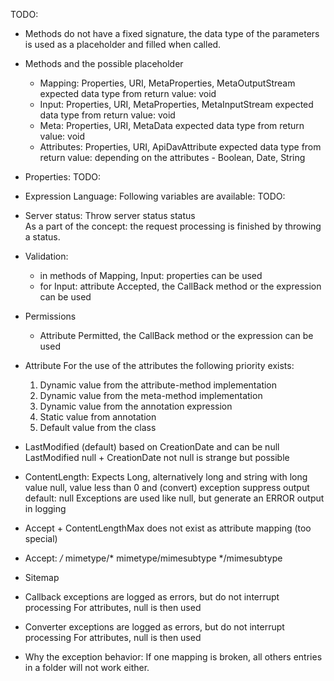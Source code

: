TODO:

- Methods do not have a fixed signature, the data type of the parameters is
  used as a placeholder and filled when called.
- Methods and the possible placeholder
    - Mapping: Properties, URI, MetaProperties, MetaOutputStream
      expected data type from return value: void
    - Input:  Properties, URI, MetaProperties, MetaInputStream
      expected data type from return value: void
    - Meta: Properties, URI, MetaData
      expected data type from return value: void
    - Attributes: Properties, URI, ApiDavAttribute
      expected data type from return value: depending on the attributes - Boolean, Date, String

    
- Properties: TODO:

  
- Expression Language: Following variables are available: TODO:


- Server status: Throw server status status  
  As a part of the concept: the request processing is finished by throwing a status.


- Validation:
  - in methods of Mapping, Input: properties can be used
  - for Input: attribute Accepted, the CallBack method or the expression can be used


- Permissions
    - Attribute Permitted, the CallBack method or the expression can be used


- Attribute
  For the use of the attributes the following priority exists:
  1. Dynamic value from the attribute-method implementation
  2. Dynamic value from the meta-method implementation
  3. Dynamic value from the annotation expression
  4. Static value from annotation
  5. Default value from the class
- LastModified (default) based on CreationDate and can be null
  LastModified null + CreationDate not null is strange but possible
- ContentLength: Expects Long, alternatively long and string with long value
  null, value less than 0 and (convert) exception suppress output
  default: null
  Exceptions are used like null, but generate an ERROR output in logging
- Accept + ContentLengthMax does not exist as attribute mapping (too special)
- Accept: */* mimetype/* mimetype/mimesubtype */mimesubtype


- Sitemap
- Callback exceptions are logged as errors, but do not interrupt processing
  For attributes, null is then used
- Converter exceptions are logged as errors, but do not interrupt processing
  For attributes, null is then used
- Why the exception behavior:
  If one mapping is broken, all others entries in a folder will not work either.